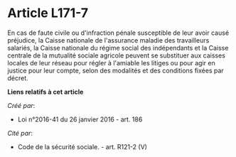 # Article L171-7

En cas de faute civile ou d'infraction pénale susceptible de leur avoir causé préjudice, la Caisse nationale de l'assurance
maladie des travailleurs salariés, la Caisse nationale du régime social des indépendants et la Caisse centrale de la
mutualité sociale agricole peuvent se substituer aux caisses locales de leur réseau pour régler à l'amiable les litiges ou
pour agir en justice pour leur compte, selon des modalités et des conditions fixées par décret.

**Liens relatifs à cet article**

_Créé par_:

  - Loi n°2016-41 du 26 janvier 2016 - art. 186

_Cité par_:

  - Code de la sécurité sociale. - art. R121-2 (V)
